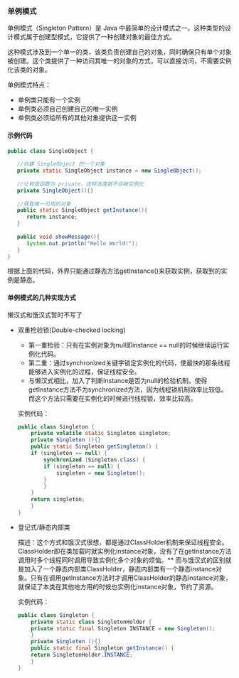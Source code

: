 ### 单例模式

单例模式（Singleton Pattern）是 Java 中最简单的设计模式之一。这种类型的设计模式属于创建型模式，它提供了一种创建对象的最佳方式。

这种模式涉及到一个单一的类，该类负责创建自己的对象，同时确保只有单个对象被创建。这个类提供了一种访问其唯一的对象的方式，可以直接访问，不需要实例化该类的对象。

单例模式特点：

* 单例类只能有一个实例
* 单例类必须自己创建自己的唯一实例
* 单例类必须给所有的其他对象提供这一实例



#### 示例代码

```java
public class SingleObject {
 
   //创建 SingleObject 的一个对象
   private static SingleObject instance = new SingleObject();
 
   //让构造函数为 private，这样该类就不会被实例化
   private SingleObject(){}
 
   //获取唯一可用的对象
   public static SingleObject getInstance(){
      return instance;
   }
 
   public void showMessage(){
      System.out.println("Hello World!");
   }
}
```

根据上面的代码，外界只能通过静态方法getInstance()来获取实例，获取到的实例是静态。



#### 单例模式的几种实现方式

懒汉式和饿汉式暂时不写了

* 双重检验锁(Double-checked locking)

  * 第一重检验：只有在实例对象为null即instance == null的时候继续运行实例化代码。
  * 第二重：通过synchronized关键字锁定实例化的代码，使最快的那条线程能够进入实例化的过程，保证线程安全。
  * 与懒汉式相比，加入了判断instance是否为null的检验机制。使得getInstance方法不为synchronized方法，因为线程锁机制效率比较低。而这个方法只需要在实例化的时候进行线程锁，效率比较高。

  实例代码：

  ```java
  public class Singleton {  
      private volatile static Singleton singleton;  
      private Singleton (){}  
      public static Singleton getSingleton() {  
      if (singleton == null) {  
          synchronized (Singleton.class) {  
          if (singleton == null) {  
              singleton = new Singleton();  
          }  
          }  
      }  
      return singleton;  
      }  
  }
  ```

* 登记式/静态内部类

  描述：这个方式和饿汉式很想，都是通过ClassHolder机制来保证线程安全。ClassHolder即在类加载时就实例化instance对象，没有了在getInstance方法调用时多个线程同时调用导致实例化多个对象的烦恼。** 而与饿汉式的区别就是加入了一个静态内部类ClassHolder，静态内部类有一个静态instance对象。只有在调用getInstance方法时才调用ClassHolder的静态instance对象，就保证了本类在其他地方用的时候也实例化instance对象，节约了资源。

  实例代码：

  ```java
  public class Singleton {  
      private static class SingletonHolder {  
      private static final Singleton INSTANCE = new Singleton();  
      }  
      private Singleton (){}  
      public static final Singleton getInstance() {  
      return SingletonHolder.INSTANCE;  
      }  
  }
  ```

  

